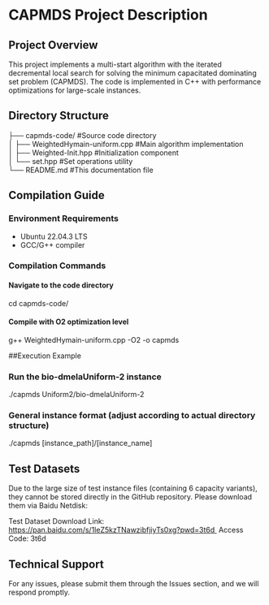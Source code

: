 # CAPMDS Project Description

## Project Overview
This project implements a multi-start algorithm with the iterated decremental local search for solving the minimum capacitated dominating set problem (CAPMDS). The code is implemented in C++ with performance optimizations for large-scale instances.

## Directory Structure
├── capmds-code/   #Source code directory  
│ ├── WeightedHymain-uniform.cpp   #Main algorithm implementation  
│ ├── Weighted-Init.hpp   #Initialization component  
│ └── set.hpp   #Set operations utility  
└── README.md   #This documentation file  

## Compilation Guide

### Environment Requirements
- Ubuntu 22.04.3 LTS
- GCC/G++ compiler

### Compilation Commands
#### Navigate to the code directory
cd capmds-code/

#### Compile with O2 optimization level
g++ WeightedHymain-uniform.cpp -O2 -o capmds

##Execution Example

### Run the bio-dmelaUniform-2 instance
./capmds Uniform2/bio-dmelaUniform-2

### General instance format (adjust according to actual directory structure)
./capmds [instance_path]/[instance_name]




## Test Datasets

Due to the large size of test instance files (containing 6 capacity variants),
they cannot be stored directly in the GitHub repository. 
Please download them via Baidu Netdisk:

Test Dataset Download Link:
https://pan.baidu.com/s/1leZ5kzTNawzibfjiyTs0xg?pwd=3t6d 
Access Code: 3t6d

## Technical Support
For any issues, please submit them through the Issues section, and we will respond promptly.
